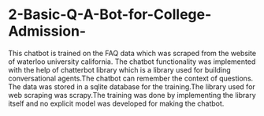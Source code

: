 # 2-Basic-Q-A-Bot-for-College-Admission-
This chatbot is trained on the FAQ data which was scraped from the website of waterloo university california. The chatbot functionality was implemented with the help of chatterbot library which is a library used for building conversational agents.The chatbot can remember the context of questions. The data was stored in a sqlite database for the training.The library used for web scraping was scrapy.The training was done by implementing the library itself and no explicit model was developed for making the chatbot.
